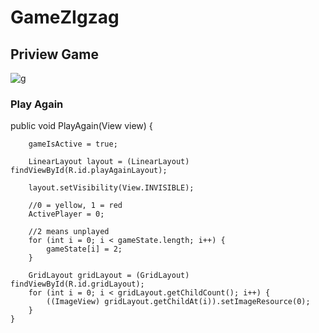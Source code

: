 # GameZIgzag


## Priview Game
![g](https://user-images.githubusercontent.com/43386555/54133489-c120d800-4448-11e9-992e-1dc4eb16d2aa.gif)


### Play Again
public void PlayAgain(View view) {

        gameIsActive = true;

        LinearLayout layout = (LinearLayout) findViewById(R.id.playAgainLayout);

        layout.setVisibility(View.INVISIBLE);

        //0 = yellow, 1 = red
        ActivePlayer = 0;

        //2 means unplayed
        for (int i = 0; i < gameState.length; i++) {
            gameState[i] = 2;
        }

        GridLayout gridLayout = (GridLayout) findViewById(R.id.gridLayout);
        for (int i = 0; i < gridLayout.getChildCount(); i++) {
            ((ImageView) gridLayout.getChildAt(i)).setImageResource(0);
        }
    }
